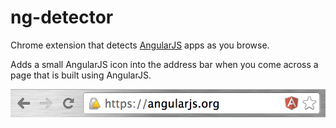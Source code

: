 ng-detector
===========

Chrome extension that detects [AngularJS](https://angularjs.org) apps as you browse.

Adds a small AngularJS icon into the address bar when you come across a page that is built using AngularJS.

![ng-detector screenshot](/images/ng-detector-screenshot.png?raw=true)

